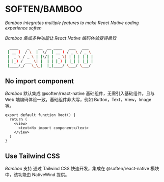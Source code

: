 # SOFTEN/BAMBOO

_Bamboo integrates multiple features to make React Native coding experience soften_

_Bamboo 集成多种功能让 React Native 编码体验变得柔软_

 ```bash
   ____    _    __  __ ____   ___   ___
  | __ )  / \  |  \/  | __ ) / _ \ / _ \
  |  _ \ / _ \ | |\/| |  _ \| | | | | | |
  | |_) / ___ \| |  | | |_) | |_| | |_| |
  |____/_/   \_\_|  |_|____/ \___/ \___/
 ```

## No import component

_Bamboo_ 默认集成 @soften/react-native 基础组件，无需引入基础组件，且与 Web 端编码体验一致，基础组件非大写，例如 Button，Text，View，Image 等。

```tsx
export default function Root() {
  return (
    <view>
      <text>No import component</text>
    </view>
  )
}
```

## Use Tailwind CSS

_Bamboo_ 支持 通过 Tailwind CSS 快速开发，集成在 @soften/react-native 模块中，该功能由 NativeWind 提供。


